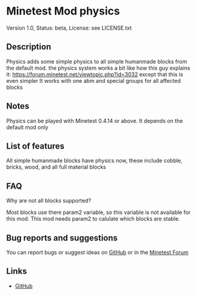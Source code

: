 # Minetest Mod physics
Version 1.0, Status: beta, License: see LICENSE.txt

## Description
Physics adds some simple physics to all simple humanmade blocks from the default mod.
the physics system works a bit like how this guy explains it: https://forum.minetest.net/viewtopic.php?id=3032 except that this is even simpler
It works with one abm and special groups for all affected blocks

## Notes
Physics can be played with Minetest 0.4.14 or above.
It depends on the default mod only

## List of features
All simple humanmade blocks have physics now, these include cobble, bricks, wood, and all full material blocks

## FAQ
Why are not all blocks supported?

Most blocks use there param2 variable, so this variable is not available for this mod. This mod needs param2 to calulate which blocks are stable.

## Bug reports and suggestions
You can report bugs or suggest ideas on [GitHub](https://github.com/LHolten/block_physics/issues/new) or in the [Minetest Forum]() 

## Links
* [GitHub](https://github.com/LHolten/block_physics/)
